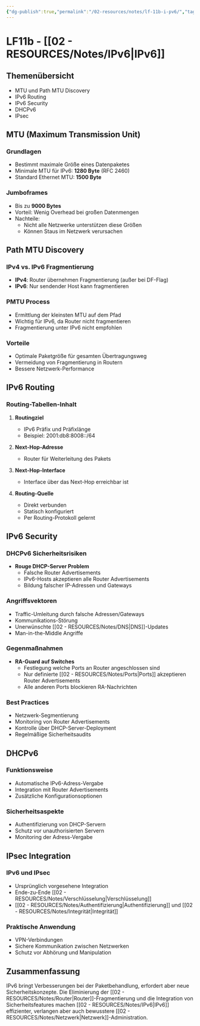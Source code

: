 ```yaml
---
{"dg-publish":true,"permalink":"/02-resources/notes/lf-11b-i-pv6/","tags":["informatik/netzwerk/ip/ipv6"],"noteIcon":"","updated":"2025-10-29T12:59:07.811+01:00"}
---
```


# LF11b - [[02 - RESOURCES/Notes/IPv6\|IPv6]]  

## Themenübersicht

- MTU und Path MTU Discovery
- IPv6 Routing
- IPv6 Security
- DHCPv6
- IPsec

## MTU (Maximum Transmission Unit)

### Grundlagen

- Bestimmt maximale Größe eines Datenpaketes
- Minimale MTU für IPv6: **1280 Byte** (RFC 2460)
- Standard Ethernet MTU: **1500 Byte**

### Jumboframes

- Bis zu **9000 Bytes**
- Vorteil: Wenig Overhead bei großen Datenmengen
- Nachteile:
    - Nicht alle Netzwerke unterstützen diese Größen
    - Können Staus im Netzwerk verursachen

## Path MTU Discovery

### IPv4 vs. IPv6 Fragmentierung

- **IPv4**: Router übernehmen Fragmentierung (außer bei DF-Flag)
- **IPv6**: Nur sendender Host kann fragmentieren

### PMTU Process

- Ermittlung der kleinsten MTU auf dem Pfad
- Wichtig für IPv6, da Router nicht fragmentieren
- Fragmentierung unter IPv6 nicht empfohlen

### Vorteile

- Optimale Paketgröße für gesamten Übertragungsweg
- Vermeidung von Fragmentierung in Routern
- Bessere Netzwerk-Performance

## IPv6 Routing

### Routing-Tabellen-Inhalt

1. **Routingziel**
    
    - IPv6 Präfix und Präfixlänge
    - Beispiel: 2001:db8:8008::/64
2. **Next-Hop-Adresse**
    
    - Router für Weiterleitung des Pakets
3. **Next-Hop-Interface**
    
    - Interface über das Next-Hop erreichbar ist
4. **Routing-Quelle**
    
    - Direkt verbunden
    - Statisch konfiguriert
    - Per Routing-Protokoll gelernt

## IPv6 Security

### DHCPv6 Sicherheitsrisiken

- **Rouge DHCP-Server Problem**
    - Falsche Router Advertisements
    - IPv6-Hosts akzeptieren alle Router Advertisements
    - Bildung falscher IP-Adressen und Gateways

### Angriffsvektoren

- Traffic-Umleitung durch falsche Adressen/Gateways
- Kommunikations-Störung
- Unerwünschte [[02 - RESOURCES/Notes/DNS\|DNS]]-Updates
- Man-in-the-Middle Angriffe

### Gegenmaßnahmen

- **RA-Guard auf Switches**
    - Festlegung welche Ports an Router angeschlossen sind
    - Nur definierte [[02 - RESOURCES/Notes/Ports\|Ports]] akzeptieren Router Advertisements
    - Alle anderen Ports blockieren RA-Nachrichten

### Best Practices

- Netzwerk-Segmentierung
- Monitoring von Router Advertisements
- Kontrolle über DHCP-Server-Deployment
- Regelmäßige Sicherheitsaudits

## DHCPv6

### Funktionsweise

- Automatische IPv6-Adress-Vergabe
- Integration mit Router Advertisements
- Zusätzliche Konfigurationsoptionen

### Sicherheitsaspekte

- Authentifizierung von DHCP-Servern
- Schutz vor unauthorisierten Servern
- Monitoring der Adress-Vergabe

## IPsec Integration

### IPv6 und IPsec

- Ursprünglich vorgesehene Integration
- Ende-zu-Ende [[02 - RESOURCES/Notes/Verschlüsselung\|Verschlüsselung]]
- [[02 - RESOURCES/Notes/Authentifizierung\|Authentifizierung]] und [[02 - RESOURCES/Notes/Integrität\|Integrität]]

### Praktische Anwendung

- VPN-Verbindungen
- Sichere Kommunikation zwischen Netzwerken
- Schutz vor Abhörung und Manipulation

## Zusammenfassung

IPv6 bringt Verbesserungen bei der Paketbehandlung, erfordert aber neue Sicherheitskonzepte. Die Eliminierung der [[02 - RESOURCES/Notes/Router\|Router]]-Fragmentierung und die Integration von Sicherheitsfeatures machen [[02 - RESOURCES/Notes/IPv6\|IPv6]] effizienter, verlangen aber auch bewusstere [[02 - RESOURCES/Notes/Netzwerk\|Netzwerk]]-Administration.
